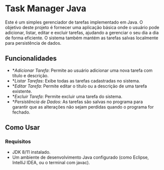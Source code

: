 # Task Manager Java

Este é um simples gerenciador de tarefas implementado em Java. O objetivo deste projeto é fornecer uma aplicação básica onde o usuário pode adicionar, listar, editar e excluir tarefas, ajudando a gerenciar o seu dia a dia de forma eficiente.
O sistema também mantém as tarefas salvas localmente para persistência de dados.

## Funcionalidades

- **Adicionar Tarefa*: Permite ao usuário adicionar uma nova tarefa com título e descrição.
- **Listar Tarefas*: Exibe todas as tarefas cadastradas no sistema.
- **Editar Tarefa*: Permite editar o título ou a descrição de uma tarefa existente.
- **Excluir Tarefa*: Permite excluir uma tarefa do sistema.
- **Persistência de Dados*: As tarefas são salvas no programa para garantir que as alterações não sejam perdidas quando o programa for fechado.

## Como Usar

### Requisitos

- JDK 8/11 instalado.
- Um ambiente de desenvolvimento Java configurado (como Eclipse, IntelliJ IDEA, ou o terminal com javac).
